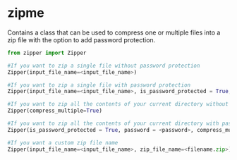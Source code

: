 # zipme
Contains a class that can be used to compress one or multiple files into a zip file with the option to add password protection.

```python 
from zipper import Zipper

#If you want to zip a single file without password protection
Zipper(input_file_name=<input_file_name>)

#If you want to zip a single file with password protection
Zipper(input_file_name=<input_file_name>, is_password_protected = True, password = <password>)

#If you want to zip all the contents of your current directory without password protection (skips sub-directories and hidden files starting with '.')
Zipper(compress_multiple=True)

#If you want to zip all the contents of your current directory with password protection (skips sub-directories and hidden files starting with '.')
Zipper(is_password_protected = True, password = <password>, compress_multiple=True)

#If you want a custom zip file name
Zipper(input_file_name=<input_file_name>, zip_file_name=<filename.zip>)
```
